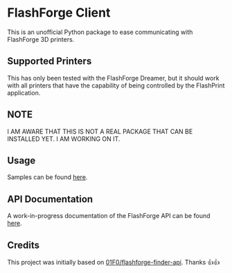 # FlashForge Client

This is an unofficial Python package to ease communicating with FlashForge 3D printers.

## Supported Printers

This has only been tested with the FlashForge Dreamer, but it should work with all printers that have the capability of being controlled by the FlashPrint application.

## NOTE

I AM AWARE THAT THIS IS NOT A REAL PACKAGE THAT CAN BE INSTALLED YET. I AM WORKING ON IT.

## Usage

Samples can be found [here](/samples/).

## API Documentation

A work-in-progress documentation of the FlashForge API can be found [here](API.md).

## Credits

This project was initially based on [01F0/flashforge-finder-api](https://github.com/01F0/flashforge-finder-api). Thanks 👍👍
